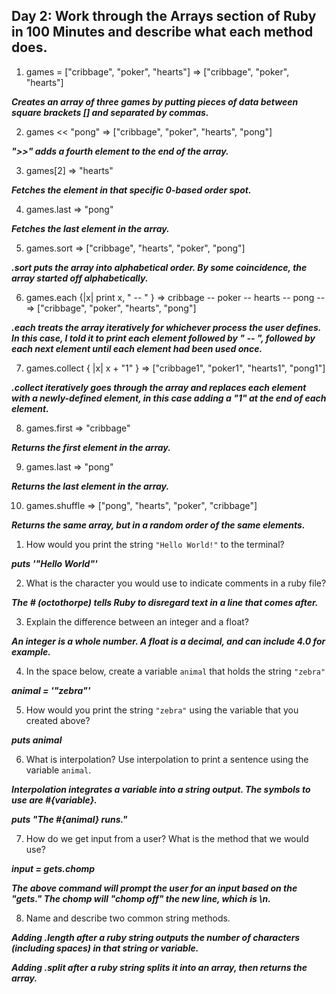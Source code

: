 ## Day 2: Work through the Arrays section of Ruby in 100 Minutes and describe what each method does.

1. games = ["cribbage", "poker", "hearts"]
=> ["cribbage", "poker", "hearts"]

***Creates an array of three games by putting pieces of data between square brackets [] and separated by commas.***

2. games << "pong"
=> ["cribbage", "poker", "hearts", "pong"]

***">>" adds a fourth element to the end of the array.***

3. games[2]
=> "hearts"

***Fetches the element in that specific 0-based order spot.***

4. games.last
=> "pong"

***Fetches the last element in the array.***

5. games.sort
=> ["cribbage", "hearts", "poker", "pong"]

***.sort puts the array into alphabetical order. By some coincidence, the array started off alphabetically.***

6. games.each {|x| print x, " -- " }
=> cribbage -- poker -- hearts -- pong -- => ["cribbage", "poker", "hearts", "pong"]

***.each treats the array iteratively for whichever process the user defines. In this case, I told it to print each element followed by " -- ", followed by each next element until each element had been used once.***

7. games.collect { |x| x + "1" }
=> ["cribbage1", "poker1", "hearts1", "pong1"]

***.collect iteratively goes through the array and replaces each element with a newly-defined element, in this case adding a "1" at the end of each element.***

8. games.first
=> "cribbage"

***Returns the first element in the array.***

9. games.last
=> "pong"

***Returns the last element in the array.***

10. games.shuffle
=> ["pong", "hearts", "poker", "cribbage"]

***Returns the same array, but in a random order of the same elements.***





1. How would you print the string `"Hello World!"` to the terminal?

***puts '"Hello World"'***

2. What is the character you would use to indicate comments in a ruby file?

***The # (octothorpe) tells Ruby to disregard text in a line that comes after.***

3. Explain the difference between an integer and a float?

***An integer is a whole number. A float is a decimal, and can include 4.0 for example.***

4. In the space below, create a variable `animal` that holds the string `"zebra"`

***animal = '"zebra"'***

5. How would you print the string `"zebra"` using the variable that you created above?

***puts animal***

6. What is interpolation? Use interpolation to print a sentence using the variable `animal`.

***Interpolation integrates a variable into a string output. The symbols to use are #{variable}.***

***puts "The #{animal} runs."***

7. How do we get input from a user? What is the method that we would use?

***input = gets.chomp***

***The above command will prompt the user for an input based on the "gets." The chomp will "chomp off" the new line, which is \n.***

8. Name and describe two common string methods.

***Adding .length after a ruby string outputs the number of characters (including spaces) in that string or variable.***

***Adding .split after a ruby string splits it into an array, then returns the array.***
